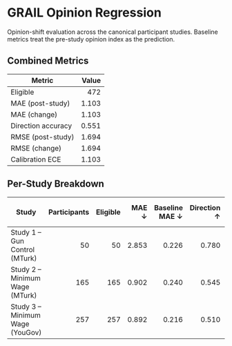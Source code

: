 # GRAIL Opinion Regression

Opinion-shift evaluation across the canonical participant studies. Baseline metrics treat the pre-study opinion index as the prediction.

## Combined Metrics

| Metric | Value |
| --- | ---: |
| Eligible | 472 |
| MAE (post-study) | 1.103 |
| MAE (change) | 1.103 |
| Direction accuracy | 0.551 |
| RMSE (post-study) | 1.694 |
| RMSE (change) | 1.694 |
| Calibration ECE | 1.103 |

## Per-Study Breakdown

| Study | Participants | Eligible | MAE ↓ | Baseline MAE ↓ | Direction ↑ | Baseline Direction ↑ |
| --- | ---: | ---: | ---: | ---: | ---: | ---: |
| Study 1 – Gun Control (MTurk) | 50 | 50 | 2.853 | 0.226 | 0.780 | 0.040 |
| Study 2 – Minimum Wage (MTurk) | 165 | 165 | 0.902 | 0.240 | 0.545 | 0.061 |
| Study 3 – Minimum Wage (YouGov) | 257 | 257 | 0.892 | 0.216 | 0.510 | 0.058 |
